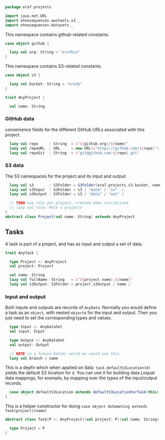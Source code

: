 
```scala
package era7.projects

import java.net.URL
import ohnosequences.awstools.s3._
import ohnosequences.datasets._
```


This namespace contains github-related constants.


```scala
case object github {

  lazy val org: String = "era7bio"
}
```


This namespace contains S3-related constants.


```scala
case object s3 {

  lazy val bucket: String = "era7p"
}

trait AnyProject {

  val name: String
```


### GitHub data

convenience fields for the different GitHub URLs associated with this project.


```scala
  lazy val repo     : String  = s"${github.org}/${name}"
  lazy val repoURL  : URL     = new URL(s"https://github.com/${repo}")
  lazy val repoGit  : String  = s"git@github.com:${repo}.git"
```


### S3 data

The S3 namespaces for the project and its input and output.


```scala
  lazy val s3       : S3Folder = S3Folder(era7.projects.s3.bucket, name)
  lazy val s3Input  : S3Folder = s3 / "data" / "in"  /
  lazy val s3Output : S3Folder = s3 / "data" / "out" /

  // TODO one role per project, created when initialized
  // lazy val role: Role = projects
}
abstract class Project(val name: String) extends AnyProject
```


## Tasks

A task is part of a project, and has as input and output a set of data.


```scala
trait AnyTask {

  type Project <: AnyProject
  val project: Project

  val name: String
  lazy val fullName: String   = s"${project.name}.${name}"
  lazy val s3Output: S3Folder = project.s3Output / name /
```


### Input and output

Both inputs and outputs are records of `AnyData`. Normally you would define a task as an `object`, with nested `object`s for the input and output. Then you just need to set the corresponding types and values.


```scala
  type Input <: AnyDataSet
  val input: Input

  type Output <: AnyDataSet
  val output: Output

  // NOTE in a future better world we could use this
  lazy val branch = name
```


This is a depfn which when applied on data: `task.defaultS3Location(d)` yields the default S3 location for `d`. You can use it for building data Loquat data mappings, for example, by mapping over the types of the input/output records.


```scala
  case object defaultS3Location extends defaultS3LocationForTask(this)
}
```


This is a helper constructor for doing `case object doSometing extends Task(project)(name)`


```scala
abstract class Task[P <: AnyProject](val project: P)(val name: String) extends AnyTask {

  type Project = P
}

```




[test/scala/DefaultLocationsTests.scala]: ../../test/scala/DefaultLocationsTests.scala.md
[main/scala/projects.scala]: projects.scala.md
[main/scala/defaultLocations.scala]: defaultLocations.scala.md